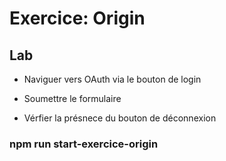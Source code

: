 <!-- .slide: class="exercice" -->

# Exercice: Origin

## Lab

* Naviguer vers OAuth via le bouton de login

* Soumettre le formulaire

* Vérfier la présnece du bouton de déconnexion

### npm run start-exercice-origin
